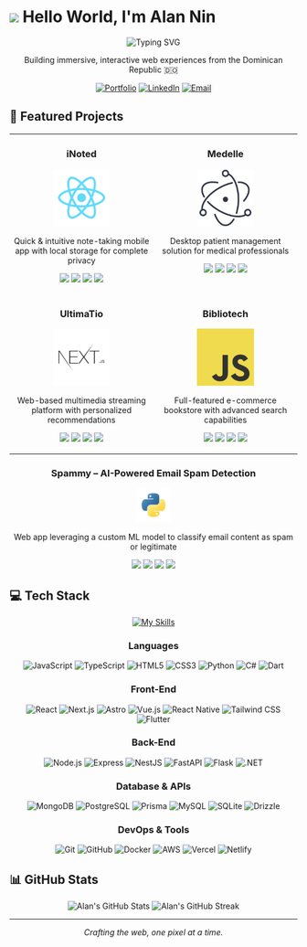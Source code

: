 # <img src="https://media.giphy.com/media/hvRJCLFzcasrR4ia7z/giphy.gif" width="30px"> Hello World, I'm Alan Nin

<div align="center">
  <img src="https://readme-typing-svg.herokuapp.com?font=Fira+Code&weight=600&size=30&duration=3000&pause=1000&color=F7A311&center=true&vCenter=true&random=false&width=435&lines=Full-Stack+Developer;Creative+Coder;Experience+Designer" alt="Typing SVG" />
  
  <p>Building immersive, interactive web experiences from the Dominican Republic 🇩🇴</p>
  
  [![Portfolio](https://img.shields.io/badge/Portfolio-alannin.dev-F7A311?style=for-the-badge&logo=safari&logoColor=white)](https://alannin.dev)
  [![LinkedIn](https://img.shields.io/badge/LinkedIn-alan--nin-0A66C2?style=for-the-badge&logo=linkedin&logoColor=white)](https://www.linkedin.com/in/alan-nin-659017310/)
  [![Email](https://img.shields.io/badge/Email-alanbusinessnin@gmail.com-EA4335?style=for-the-badge&logo=gmail&logoColor=white)](mailto:alanbusinessnin@gmail.com)
</div>

## 🚀 Featured Projects

<div align="center">
  <table>
    <tr>
      <td width="50%" valign="top">
        <h3 align="center">iNoted</h3>
        <p align="center">
          <a href="https://github.com/AlanNin/iNoted" target="_blank">
            <img src="https://raw.githubusercontent.com/github/explore/80688e429a7d4ef2fca1e82350fe8e3517d3494d/topics/react-native/react-native.png" width="100" alt="iNoted"/>
          </a>
        </p>
        <p align="center">
          Quick & intuitive note-taking mobile app with local storage for complete privacy
        </p>
        <p align="center">
          <img src="https://img.shields.io/badge/React_Native-61DAFB?style=flat-square&logo=react&logoColor=black"/>
          <img src="https://img.shields.io/badge/TypeScript-3178C6?style=flat-square&logo=typescript&logoColor=white"/>
          <img src="https://img.shields.io/badge/Expo-000020?style=flat-square&logo=expo&logoColor=white"/>
          <img src="https://img.shields.io/badge/Tailwind-06B6D4?style=flat-square&logo=tailwindcss&logoColor=white"/>
        </p>
      </td>
      <td width="50%" valign="top">
        <h3 align="center">Medelle</h3>
        <p align="center">
          <a href="https://medelle.alannin.dev" target="_blank">
            <img src="https://raw.githubusercontent.com/github/explore/80688e429a7d4ef2fca1e82350fe8e3517d3494d/topics/electron/electron.png" width="100" alt="Medelle"/>
          </a>
        </p>
        <p align="center">
          Desktop patient management solution for medical professionals
        </p>
        <p align="center">
          <img src="https://img.shields.io/badge/Electron-47848F?style=flat-square&logo=electron&logoColor=white"/>
          <img src="https://img.shields.io/badge/Vite-646CFF?style=flat-square&logo=vite&logoColor=white"/>
          <img src="https://img.shields.io/badge/React-61DAFB?style=flat-square&logo=react&logoColor=black"/>
          <img src="https://img.shields.io/badge/Cloudinary-3448C5?style=flat-square&logo=cloudinary&logoColor=white"/>
        </p>
      </td>
    </tr>
    <tr>
      <td width="50%" valign="top">
        <h3 align="center">UltimaTio</h3>
        <p align="center">
          <a href="https://ultimatio-streaming-platform.vercel.app" target="_blank">
            <img src="https://raw.githubusercontent.com/github/explore/28b02bbc9ad9f7a503c43775aebeb515dc2da5fc/topics/nextjs/nextjs.png" width="100" alt="UltimaTio"/>
          </a>
        </p>
        <p align="center">
          Web-based multimedia streaming platform with personalized recommendations
        </p>
        <p align="center">
          <img src="https://img.shields.io/badge/Next.js-000000?style=flat-square&logo=nextdotjs&logoColor=white"/>
          <img src="https://img.shields.io/badge/Prisma-2D3748?style=flat-square&logo=prisma&logoColor=white"/>
          <img src="https://img.shields.io/badge/Redux-764ABC?style=flat-square&logo=redux&logoColor=white"/>
          <img src="https://img.shields.io/badge/Vercel-000000?style=flat-square&logo=vercel&logoColor=white"/>
        </p>
      </td>
      <td width="50%" valign="top">
        <h3 align="center">Bibliotech</h3>
        <p align="center">
          <a href="https://bibliotech-web-app.vercel.app" target="_blank">
            <img src="https://raw.githubusercontent.com/github/explore/80688e429a7d4ef2fca1e82350fe8e3517d3494d/topics/javascript/javascript.png" width="100" alt="Bibliotech"/>
          </a>
        </p>
        <p align="center">
          Full-featured e-commerce bookstore with advanced search capabilities
        </p>
        <p align="center">
          <img src="https://img.shields.io/badge/Next.js-000000?style=flat-square&logo=nextdotjs&logoColor=white"/>
          <img src="https://img.shields.io/badge/Prisma-2D3748?style=flat-square&logo=prisma&logoColor=white"/>
          <img src="https://img.shields.io/badge/Clerk-6C47FF?style=flat-square&logo=clerk&logoColor=white"/>
          <img src="https://img.shields.io/badge/Vercel-000000?style=flat-square&logo=vercel&logoColor=white"/>
        </p>
      </td>
    </tr>
  </table>
</div>

<div align="center">
  <h3>Spammy – AI-Powered Email Spam Detection</h3>
  <p>
    <a href="https://spammy.vercel.app" target="_blank">
      <img src="https://raw.githubusercontent.com/github/explore/80688e429a7d4ef2fca1e82350fe8e3517d3494d/topics/python/python.png" width="60" alt="Spammy"/>
    </a>
  </p>
  <p>Web app leveraging a custom ML model to classify email content as spam or legitimate</p>
  <p>
    <img src="https://img.shields.io/badge/Next.js-000000?style=flat-square&logo=nextdotjs&logoColor=white"/>
    <img src="https://img.shields.io/badge/FastAPI-009688?style=flat-square&logo=fastapi&logoColor=white"/>
    <img src="https://img.shields.io/badge/scikit--learn-F7931E?style=flat-square&logo=scikit-learn&logoColor=white"/>
    <img src="https://img.shields.io/badge/Vercel-000000?style=flat-square&logo=vercel&logoColor=white"/>
  </p>
</div>

## 💻 Tech Stack

<div align="center">
  
  [![My Skills](https://skillicons.dev/icons?i=js,ts,html,css,react,nextjs,vue,nodejs,express,nestjs,python,cs,docker,aws,mongodb,tailwind,figma,git)](https://skillicons.dev)
  
  ### Languages
  ![JavaScript](https://img.shields.io/badge/JavaScript-F7DF1E?style=for-the-badge&logo=javascript&logoColor=black)
  ![TypeScript](https://img.shields.io/badge/TypeScript-3178C6?style=for-the-badge&logo=typescript&logoColor=white)
  ![HTML5](https://img.shields.io/badge/HTML5-E34F26?style=for-the-badge&logo=html5&logoColor=white)
  ![CSS3](https://img.shields.io/badge/CSS3-1572B6?style=for-the-badge&logo=css3&logoColor=white)
  ![Python](https://img.shields.io/badge/Python-3776AB?style=for-the-badge&logo=python&logoColor=white)
  ![C#](https://img.shields.io/badge/C%23-239120?style=for-the-badge&logo=c-sharp&logoColor=white)
  ![Dart](https://img.shields.io/badge/Dart-0175C2?style=for-the-badge&logo=dart&logoColor=white)
  
  ### Front-End
  ![React](https://img.shields.io/badge/React-61DAFB?style=for-the-badge&logo=react&logoColor=black)
  ![Next.js](https://img.shields.io/badge/Next.js-000000?style=for-the-badge&logo=nextdotjs&logoColor=white)
  ![Astro](https://img.shields.io/badge/Astro-FF5D01?style=for-the-badge&logo=astro&logoColor=white)
  ![Vue.js](https://img.shields.io/badge/Vue.js-4FC08D?style=for-the-badge&logo=vuedotjs&logoColor=white)
  ![React Native](https://img.shields.io/badge/React_Native-61DAFB?style=for-the-badge&logo=react&logoColor=black)
  ![Tailwind CSS](https://img.shields.io/badge/Tailwind_CSS-06B6D4?style=for-the-badge&logo=tailwindcss&logoColor=white)
  ![Flutter](https://img.shields.io/badge/Flutter-02569B?style=for-the-badge&logo=flutter&logoColor=white)

  ### Back-End
  ![Node.js](https://img.shields.io/badge/Node.js-339933?style=for-the-badge&logo=nodedotjs&logoColor=white)
  ![Express](https://img.shields.io/badge/Express-000000?style=for-the-badge&logo=express&logoColor=white)
  ![NestJS](https://img.shields.io/badge/NestJS-E0234E?style=for-the-badge&logo=nestjs&logoColor=white)
  ![FastAPI](https://img.shields.io/badge/FastAPI-009688?style=for-the-badge&logo=fastapi&logoColor=white)
  ![Flask](https://img.shields.io/badge/Flask-000000?style=for-the-badge&logo=flask&logoColor=white)
  ![.NET](https://img.shields.io/badge/.NET-512BD4?style=for-the-badge&logo=dotnet&logoColor=white)
  
  ### Database & APIs
  ![MongoDB](https://img.shields.io/badge/MongoDB-47A248?style=for-the-badge&logo=mongodb&logoColor=white)
  ![PostgreSQL](https://img.shields.io/badge/PostgreSQL-4169E1?style=for-the-badge&logo=postgresql&logoColor=white)
  ![Prisma](https://img.shields.io/badge/Prisma-2D3748?style=for-the-badge&logo=prisma&logoColor=white)
  ![MySQL](https://img.shields.io/badge/MySQL-4479A1?style=for-the-badge&logo=mysql&logoColor=white)
  ![SQLite](https://img.shields.io/badge/SQLite-07405E?style=for-the-badge&logo=sqlite&logoColor=white)
  ![Drizzle](https://img.shields.io/badge/Drizzle-2D3748?style=for-the-badge&logo=drizzle&logoColor=white)
  
  ### DevOps & Tools
  ![Git](https://img.shields.io/badge/Git-F05032?style=for-the-badge&logo=git&logoColor=white)
  ![GitHub](https://img.shields.io/badge/GitHub-181717?style=for-the-badge&logo=github&logoColor=white)
  ![Docker](https://img.shields.io/badge/Docker-2496ED?style=for-the-badge&logo=docker&logoColor=white)
  ![AWS](https://img.shields.io/badge/AWS-232F3E?style=for-the-badge&logo=amazonaws&logoColor=white)
  ![Vercel](https://img.shields.io/badge/Vercel-000000?style=for-the-badge&logo=vercel&logoColor=white)
  ![Netlify](https://img.shields.io/badge/Netlify-00C7B7?style=for-the-badge&logo=netlify&logoColor=white)
</div>

## 📊 GitHub Stats

<div align="center">
  <img src="https://github-readme-stats.vercel.app/api?username=AlanNin&show_icons=true&theme=radical" alt="Alan's GitHub Stats" />
  <img src="https://github-readme-streak-stats.herokuapp.com/?user=AlanNin&theme=radical" alt="Alan's GitHub Streak" />
</div>

---

<p align="center"><i>Crafting the web, one pixel at a time.</i></p>
